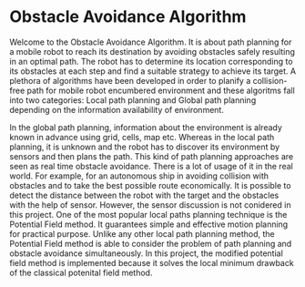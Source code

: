 # Obstacle Avoidance Algorithm
Welcome to the Obstacle Avoidance Algorithm. 
It is about path planning for a mobile robot to reach its destination by avoiding obstacles safely resulting in an optimal path. The robot has to determine its location corresponding to its obstacles at each step and find a suitable strategy to achieve its target. A plethora of algorithms have been developed in order to planify a collision-free path for mobile robot encumbered environment and these algoritms fall into two categories: Local path planning and Global path planning depending on the information availability of environment. 

In the global path planning, information about the environment is already known in advance using grid, cells, map etc. Whereas in the local path planning, it is unknown and the robot has to discover its environment by sensors and then plans the path. This kind of path planning approaches are seen as real time obstacle avoidance. There is a lot of usage of it in the real world. For example, for an autonomous ship in avoiding collision with obstacles and to take the best possible route economically. It is possible to detect the distance between the robot with the target and the obstacles with the help of sensor. However, the sensor discussion is not conidered in this project. One of the most popular local paths planning technique is the Potential Field method. It guarantees simple and effective motion planning for practical purpose. Unlike any other local path planning method, the Potential Field method is able to consider the problem of path planning and obstacle avoidance simultaneously. In this project, the modified potential field method is implemented because it solves the local minimum drawback of the classical potenital field method.

